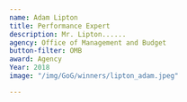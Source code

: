 ```yaml
---
name: Adam Lipton
title: Performance Expert
description: Mr. Lipton......
agency: Office of Management and Budget
button-filter: OMB
award: Agency
Year: 2018
image: "/img/GoG/winners/lipton_adam.jpeg"

---
```

